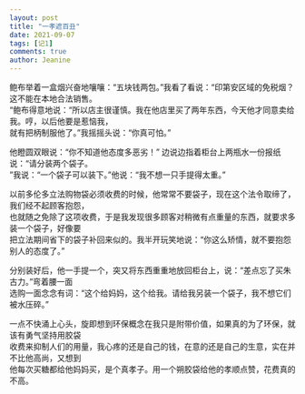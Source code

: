 ```yaml
---
layout: post
title: "一孝遮百丑"
date: 2021-09-07 
tags: [记1]
comments: true
author: Jeanine 
---
```

鲍布举着一盒烟兴奋地嚷嚷：“五块钱两包。”我看了看说：“印第安区域的免税烟？这不能在本地合法销售。  
“鲍布得意地说：“所以店主很谨慎。我在他店里买了两年东西，今天他才同意卖给我。哼，以后他要是惹恼我，  
就有把柄制服他了。”我摇摇头说：“你真可怕。”  

他瞪圆双眼说：“你不知道他态度多恶劣！” 边说边指着柜台上两瓶水一份报纸说：“请分装两个袋子。  
”我说：“一个袋子可以装下。”他说：“我不想一只手提得太重。”  

以前多伦多立法购物袋必须收费的时候，他常常不要袋子，现在这个法令取缔了，我们经不起顾客抱怨，  
也就随之免除了这项收费，于是我发现很多顾客对稍微有点重量的东西，就要求多装一个袋子，好像要  
把立法期间省下的袋子补回来似的。我半开玩笑地说：“你这么矫情，就不要抱怨别人的态度了。”  

分别装好后，他一手提一个，突又将东西重重地放回柜台上，说：“差点忘了买朱古力。”弯着腰一面  
选购一面念念有词：“这个给妈妈，这个给我。请给我另装一个袋子，我不想它们被水压碎。”  

一点不快涌上心头，旋即想到环保概念在我只是附带价值，如果真的为了环保，就该有勇气坚持用胶袋  
收费来抑制人们的用量，我心疼的还是自己的钱，在意的还是自己的生意，实在并不比他高尚，又想到  
他每次买糖都给他妈妈买，是个真孝子。用一个朔胶袋给他的孝顺点赞，花费真的不高。
